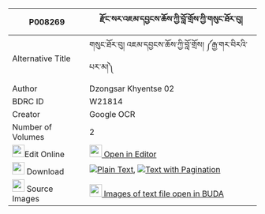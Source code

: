 |P008269|རྫོང་སར་འཇམ་དབྱངས་ཆོས་ཀྱི་བློ་གྲོས་ཀྱི་གསུང་ཐོར་བུ། 
| --- | --- 
|Alternative Title |གསུང་ཐོར་བུ། འཇམ་དབྱངས་ཆོས་ཀྱི་བློ་གྲོས། ༼རྒྱ་གར་བིརའི་པར་མ།༽
|Author| Dzongsar Khyentse 02
|BDRC ID | W21814
|Creator | Google OCR
|Number of Volumes| 2
|<img width="25" src="https://img.icons8.com/color/25/000000/edit-property.png">Edit Online| [<img width="25" src="https://avatars.githubusercontent.com/u/45091458?s=200&v=4"> Open in Editor](http://editor.openpecha.org/P008269)
|<img width="25" src="https://img.icons8.com/fluent/48/000000/download-2.png"/>  Download | [![](https://img.icons8.com/color/20/000000/txt.png)Plain Text](https://github.com/Openpecha/P008269/releases/download/v2/dzong_sa_ra_jamyang_cho_kyi_lo_plain_P008269.zip), [![](https://img.icons8.com/color/20/000000/txt.png)Text with Pagination](https://github.com/Openpecha/P008269/releases/download/v2/dzong_sa_ra_jamyang_cho_kyi_lo_pages_P008269.zip)
|<img width="25" src="https://img.icons8.com/plasticine/100/000000/pictures-folder.png"/>  Source Images | [<img width="25" src="https://library.bdrc.io/icons/BUDA-small.svg"> Images of text file open in BUDA](https://library.bdrc.io/show/bdr:W21814)